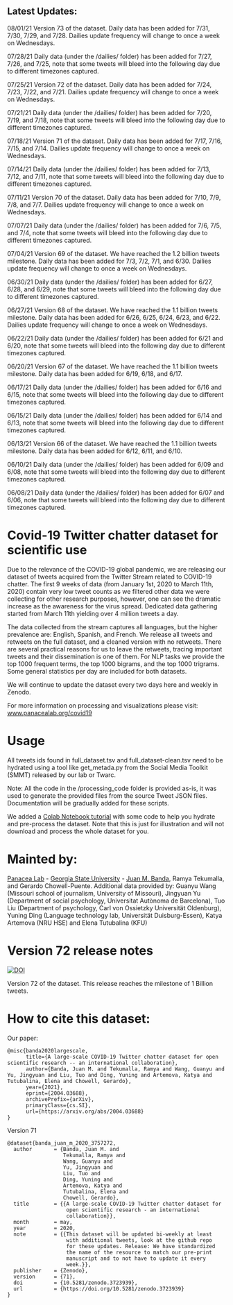 ## Latest Updates:

08/01/21 Version 73 of the dataset. Daily data has been added for 7/31, 7/30, 7/29, and 7/28. Dailies update frequency will change to once a week on Wednesdays.

07/28/21 Daily data (under the /dailies/ folder) has been added for 7/27, 7/26, and 7/25, note that some tweets will bleed into the following day due to different timezones captured.

07/25/21 Version 72 of the dataset. Daily data has been added for 7/24, 7/23, 7/22, and 7/21. Dailies update frequency will change to once a week on Wednesdays.

07/21/21 Daily data (under the /dailies/ folder) has been added for 7/20, 7/19, and 7/18, note that some tweets will bleed into the following day due to different timezones captured.

07/18/21 Version 71 of the dataset. Daily data has been added for 7/17, 7/16, 7/15, and 7/14. Dailies update frequency will change to once a week on Wednesdays.

07/14/21 Daily data (under the /dailies/ folder) has been added for 7/13, 7/12, and 7/11, note that some tweets will bleed into the following day due to different timezones captured.

07/11/21 Version 70 of the dataset. Daily data has been added for 7/10, 7/9, 7/8, and 7/7. Dailies update frequency will change to once a week on Wednesdays.

07/07/21 Daily data (under the /dailies/ folder) has been added for 7/6, 7/5, and 7/4, note that some tweets will bleed into the following day due to different timezones captured.

07/04/21 Version 69 of the dataset. We have reached the 1.2 billion tweets milestone. Daily data has been added for 7/3, 7/2, 7/1, and 6/30. Dailies update frequency will change to once a week on Wednesdays.

06/30/21 Daily data (under the /dailies/ folder) has been added for 6/27, 6/28, and 6/29, note that some tweets will bleed into the following day due to different timezones captured.

06/27/21 Version 68 of the dataset. We have reached the 1.1 billion tweets milestone. Daily data has been added for 6/26, 6/25, 6/24, 6/23, and 6/22. Dailies update frequency will change to once a week on Wednesdays. 

06/22/21 Daily data (under the /dailies/ folder) has been added for 6/21 and 6/20, note that some tweets will bleed into the following day due to different timezones captured.

06/20/21 Version 67 of the dataset. We have reached the 1.1 billion tweets milestone. Daily data has been added for 6/19, 6/18, and 6/17.

06/17/21 Daily data (under the /dailies/ folder) has been added for 6/16 and 6/15, note that some tweets will bleed into the following day due to different timezones captured.

06/15/21 Daily data (under the /dailies/ folder) has been added for 6/14 and 6/13, note that some tweets will bleed into the following day due to different timezones captured.

06/13/21 Version 66 of the dataset. We have reached the 1.1 billion tweets milestone. Daily data has been added for 6/12, 6/11, and 6/10.

06/10/21 Daily data (under the /dailies/ folder) has been added for 6/09 and 6/08, note that some tweets will bleed into the following day due to different timezones captured.

06/08/21 Daily data (under the /dailies/ folder) has been added for 6/07 and 6/06, note that some tweets will bleed into the following day due to different timezones captured.

# Covid-19 Twitter chatter dataset for scientific use

Due to the relevance of the COVID-19 global pandemic, we are releasing our dataset of tweets acquired from the Twitter Stream related to COVID-19 chatter. The first 9 weeks of data (from January 1st, 2020 to March 11th, 2020) contain very low tweet counts as we filtered other data we were collecting for other research purposes, however, one can see the dramatic increase as the awareness for the virus spread. Dedicated data gathering started from March 11th yielding over 4 million tweets a day.

The data collected from the stream captures all languages, but the higher prevalence are:  English, Spanish, and French. We release all tweets and retweets on the full dataset, and a cleaned version with no retweets. There are several practical reasons for us to leave the retweets, tracing important tweets and their dissemination is one of them. For NLP tasks we provide the top 1000 frequent terms, the top 1000 bigrams, and the top 1000 trigrams. Some general statistics per day are included for both datasets.

We will continue to update the dataset every two days here and weekly in Zenodo. 

For more information on processing and visualizations please visit: www.panacealab.org/covid19

# Usage 

All tweets ids found in full_dataset.tsv and full_dataset-clean.tsv need to be hydrated using a tool like get_metada.py from the Social Media Toolkit (SMMT) released by our lab or Twarc. 

Note: All the code in the /processing_code folder is provided as-is, it was used to generate the provided files from the source Tweet JSON files. Documentation will be gradually added for these scripts. 

We added a [Colab Notebook tutorial](COVID_19_dataset_Tutorial.ipynb) with some code to help you hydrate and pre-process the dataset. Note that this is just for illustration and will not download and process the whole dataset for you.


# Mainted by:

[Panacea Lab](www.panacealab.org) - [Georgia State University](www.gsu.edu) - [Juan M. Banda](www.jmbanda.com), Ramya Tekumalla, and Gerardo Chowell-Puente.
Additional data provided by: Guanyu Wang (Missouri school of journalism, University of Missouri), Jingyuan Yu (Department of social psychology, Universitat Autònoma de Barcelona), Tuo Liu (Department of psychology, Carl von Ossietzky Universität Oldenburg), Yuning Ding (Language technology lab, Universität Duisburg-Essen), Katya Artemova (NRU HSE) and Elena Tutubalina (KFU)

# Version 72 release notes

[![DOI](https://zenodo.org/badge/DOI/10.5281/zenodo.5136525.svg)](https://doi.org/10.5281/zenodo.5136525)

Version 72 of the dataset. This release reaches the milestone of 1 Billion tweets. 

# How to cite this dataset:

Our paper: 
```
@misc{banda2020largescale,
      title={A large-scale COVID-19 Twitter chatter dataset for open scientific research -- an international collaboration}, 
      author={Banda, Juan M. and Tekumalla, Ramya and Wang, Guanyu and Yu, Jingyuan and Liu, Tuo and Ding, Yuning and Artemova, Katya and Tutubalinа, Elena and Chowell, Gerardo},
      year={2021},
      eprint={2004.03688},
      archivePrefix={arXiv},
      primaryClass={cs.SI},
      url={https://arxiv.org/abs/2004.03688}
}

```

Version 71

```
@dataset{banda_juan_m_2020_3757272,
  author       = {Banda, Juan M. and
                  Tekumalla, Ramya and
                  Wang, Guanyu and
                  Yu, Jingyuan and
                  Liu, Tuo and
                  Ding, Yuning and
                  Artemova, Katya and
                  Tutubalinа, Elena and
                  Chowell, Gerardo},
  title        = {{A large-scale COVID-19 Twitter chatter dataset for 
                   open scientific research - an international
                   collaboration}},
  month        = may,
  year         = 2020,
  note         = {{This dataset will be updated bi-weekly at least 
                   with additional tweets, look at the github repo
                   for these updates. Release: We have standardized
                   the name of the resource to match our pre-print
                   manuscript and to not have to update it every
                   week.}},
  publisher    = {Zenodo},
  version      = {71},
  doi          = {10.5281/zenodo.3723939},
  url          = {https://doi.org/10.5281/zenodo.3723939}
}

```
